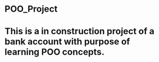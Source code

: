# POO_Project 
# This is a in construction project of a bank account with purpose of learning POO concepts.
